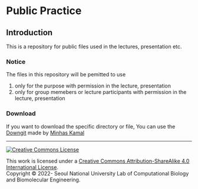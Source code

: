 # Public Practice

## Introduction

This is a repository for public files used in the lectures, presentation etc.

### Notice

The files in this repository will be pemitted to use 
  
  1) only for the purpose with permission in the lecture, presentation
  2) only for group memebers or lecture participants with permission in the lecture, presentation

### Download

If you want to download the specific directory or file,
  You can use the [Downgit](https://minhaskamal.github.io/DownGit/#/home/) made by [Minhas Kamal](https://github.com/MinhasKamal)

---

<a rel="license" href="http://creativecommons.org/licenses/by-sa/4.0/">
<img alt="Creative Commons License" style="border-width:0"
	src="https://i.creativecommons.org/l/by-sa/4.0/88x31.png" /></a>

This work is licensed under a
<a rel="license" href="http://creativecommons.org/licenses/by-sa/4.0/"> Creative
Commons Attribution-ShareAlike 4.0 International License</a>.  
Copyright &copy; 2022- Seoul National University Lab of Computational Biology
and Biomolecular Engineering.
